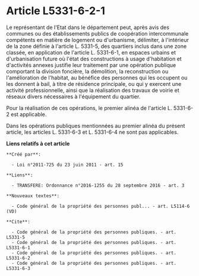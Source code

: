 # Article L5331-6-2-1

Le représentant de l'Etat dans le département peut, après avis des communes ou des établissements publics de coopération
intercommunale compétents en matière de logement ou d'urbanisme, délimiter, à l'intérieur de la zone définie à l'article L.
5331-5, des quartiers inclus dans une zone classée, en application de l'article L. 5331-6-1, en espaces urbains et
d'urbanisation future où l'état des constructions à usage d'habitation et d'activités annexes justifie leur traitement par
une opération publique comportant la division foncière, la démolition, la reconstruction ou l'amélioration de l'habitat, au
bénéfice des personnes qui les occupent ou les donnent à bail, à titre de résidence principale, ou qui y exercent une
activité professionnelle, ainsi que la réalisation des travaux de voirie et réseaux divers nécessaires à l'équipement du
quartier. 

Pour la réalisation de ces opérations, le premier alinéa de l'article L. 5331-6-2 est applicable. 

Dans les opérations publiques mentionnées au premier alinéa du présent article, les articles L. 5331-6-3 et L. 5331-6-4 ne
sont pas applicables.

**Liens relatifs à cet article**

	**Créé par**:

	  - Loi n°2011-725 du 23 juin 2011 - art. 15

	**Liens**:

	  - TRANSFERE: Ordonnance n°2016-1255 du 28 septembre 2016 - art. 3

	**Nouveaux textes**:

	  - Code général de la propriété des personnes publ... - art. L5114-6 (VD)

	**Cite**:

	  - Code général de la propriété des personnes publiques. - art. L5331-5
	  - Code général de la propriété des personnes publiques. - art. L5331-6-1
	  - Code général de la propriété des personnes publiques. - art. L5331-6-2
	  - Code général de la propriété des personnes publiques. - art. L5331-6-3
